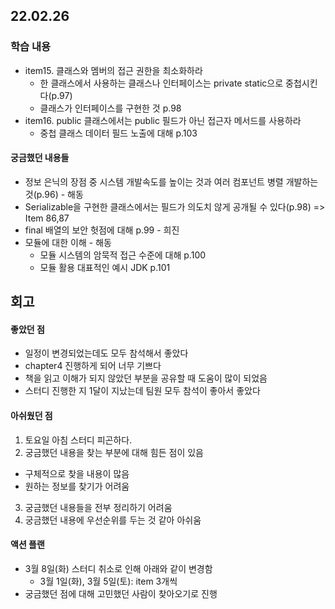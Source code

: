 ## 22.02.26

### 학습 내용
- item15. 클래스와 멤버의 접근 권한을 최소화하라
  - 한 클래스에서 사용하는 클래스나 인터페이스는 private static으로 중첩시킨다(p.97)
  - 클래스가 인터페이스를 구현한 것 p.98
- item16. public 클래스에서는 public 필드가 아닌 접근자 메서드를 사용하라
  - 중첩 클래스 데이터 필드 노출에 대해 p.103
  
#### 궁금했던 내용들
 - 정보 은닉의 장점 중 시스템 개발속도를 높이는 것과 여러 컴포넌트 병렬 개발하는 것(p.96) - 해동
 - Serializable을 구현한 클래스에서는 필드가 의도치 않게 공개될 수 있다(p.98) => Item 86,87
 - final 배열의 보안 헛점에 대해 p.99 - 희진
 - 모듈에 대한 이해 - 해동
   - 모듈 시스템의 암묵적 접근 수준에 대해 p.100 
   - 모듈 활용 대표적인 예시 JDK p.101
 
## 회고

#### 좋았던 점
 - 일정이 변경되었는데도 모두 참석해서 좋았다 
 - chapter4 진행하게 되어 너무 기쁘다 
 - 책을 읽고 이해가 되지 않았던 부분을 공유할 때 도움이 많이 되었음
 - 스터디 진행한 지 1달이 지났는데 팀원 모두 참석이 좋아서 좋았다

#### 아쉬웠던 점
 1. 토요일 아침 스터디 피곤하다.
 2. 궁금했던 내용을 찾는 부분에 대해 힘든 점이 있음
   - 구체적으로 찾을 내용이 많음
   - 원하는 정보를 찾기가 어려움 
 3. 궁금했던 내용들을 전부 정리하기 어려움
 4. 궁금했던 내용에 우선순위를 두는 것 같아 아쉬움

#### 액션 플랜
 - 3월 8일(화) 스터디 취소로 인해 아래와 같이 변경함
   - 3월 1일(화), 3월 5일(토): item 3개씩
 - 궁금했던 점에 대해 고민했던 사람이 찾아오기로 진행

